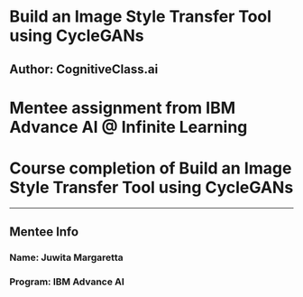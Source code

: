 # Build an Image Style Transfer Tool using CycleGANs
## Author: CognitiveClass.ai

# Mentee assignment from IBM Advance AI @ Infinite Learning
# Course completion of Build an Image Style Transfer Tool using CycleGANs
---

## Mentee Info
### Name: Juwita Margaretta
### Program: IBM Advance AI

